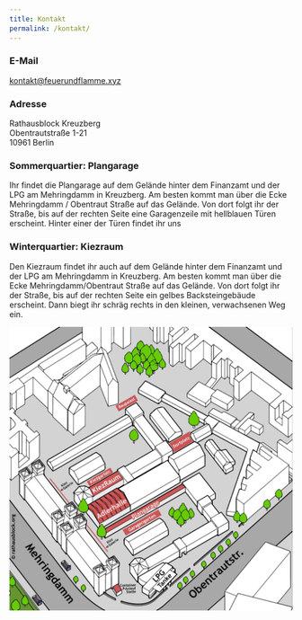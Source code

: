 ```yaml
---
title: Kontakt
permalink: /kontakt/
---
```


### E-Mail

<a href="mailto:kontakt@feuerundflamme.xyz">kontakt@feuerundflamme.xyz</a>

### Adresse

Rathausblock Kreuzberg<br>
Obentrautstraße 1-21<br>
10961 Berlin

### Sommerquartier: Plangarage

Ihr findet die Plangarage auf dem Gelände hinter dem Finanzamt und der LPG am Mehringdamm in Kreuzberg. Am besten kommt man über die Ecke Mehringdamm / Obentraut Straße auf das Gelände. Von dort folgt ihr der Straße, bis auf der rechten Seite eine Garagenzeile mit hellblauen Türen erscheint. Hinter einer der Türen findet ihr uns

### Winterquartier: Kiezraum

Den Kiezraum findet ihr auch auf dem Gelände hinter dem Finanzamt und der LPG am Mehringdamm in Kreuzberg. Am besten kommt man über die Ecke Mehringdamm/Obentraut Straße auf das Gelände. Von dort folgt ihr der Straße, bis auf der rechten Seite ein gelbes Backsteingebäude erscheint. Dann biegt ihr schräg rechts in den kleinen, verwachsenen Weg ein.

![Map](/assets/img/map.jpg)
